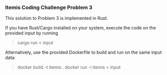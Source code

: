 ### Itemis Coding Challenge Problem 3

This solution to Problem 3 is implemented in Rust.

If you have Rust/Cargo installed on your system, execute the code on the
provided input by running

> cargo run < input

Alternatively, use the provided Dockerfile to build and run on the same input
data:

> docker build -t itemis .
> docker run -i itemis < input
